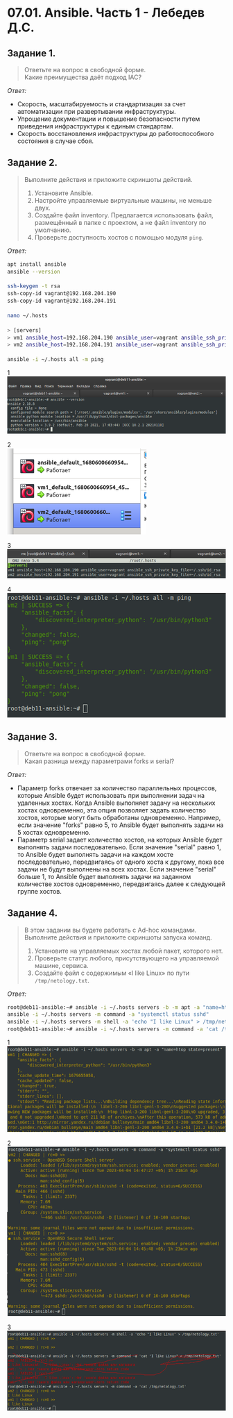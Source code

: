 # 07.01. Ansible. Часть 1 - Лебедев Д.С.

## Задание 1.
> Ответьте на вопрос в свободной форме.  
> Какие преимущества даёт подход IAC?

*Ответ:*  
- Скорость, масштабируемость и стандартизация за счет автоматизации при развертывании инфраструктуры.
- Упрощение документации и повышение безопасности путем приведения инфраструктуры к единым стандартам.
- Скорость восстановления инфраструктуры до работоспособного состояния в случае сбоя.

## Задание 2.
> Выполните действия и приложите скриншоты действий.  
> 1. Установите Ansible.
> 2. Настройте управляемые виртуальные машины, не меньше двух.
> 3. Создайте файл inventory. Предлагается использовать файл, размещённый в папке с проектом, а не файл inventory по умолчанию.
> 4. Проверьте доступность хостов с помощью модуля `ping`.

*Ответ:*  
```sh
apt install ansible
ansible --version

ssh-keygen -t rsa
ssh-copy-id vagrant@192.168.204.190
ssh-copy-id vagrant@192.168.204.191

nano ~/.hosts

> [servers]
> vm1 ansible_host=192.168.204.190 ansible_user=vagrant ansible_ssh_private_key_file=~/.ssh/id_rsa
> vm2 ansible_host=192.168.204.191 ansible_user=vagrant ansible_ssh_private_key_file=~/.ssh/id_rsa

ansible -i ~/.hosts all -m ping
```

1  
![](_attachments/07.01-2-1.png)

2  
![](_attachments/07.01-2-2.png)

3  
![](_attachments/07.01-2-3.png)

4  
![](_attachments/07.01-2-4.png)

## Задание 3.
> Ответьте на вопрос в свободной форме.  
> Какая разница между параметрами forks и serial?

*Ответ:*  
- Параметр forks отвечает за количество параллельных процессов, которые Ansible будет использовать при выполнении задач на удаленных хостах. Когда Ansible выполняет задачу на нескольких хостах одновременно, эта опция позволяет задать количество хостов, которые могут быть обработаны одновременно. Например, если значение "forks" равно 5, то Ansible будет выполнять задачи на 5 хостах одновременно.
- Параметр serial задает количество хостов, на которых Ansible будет выполнять задачи последовательно. Если значение "serial" равно 1, то Ansible будет выполнять задачи на каждом хосте последовательно, передвигаясь от одного хоста к другому, пока все задачи не будут выполнены на всех хостах. Если значение "serial" больше 1, то Ansible будет выполнять задачи на заданном количестве хостов одновременно, передвигаясь далее к следующей группе хостов.

## Задание 4.
> В этом задании вы будете работать с Ad-hoc командами.  
> Выполните действия и приложите скриншоты запуска команд.
> 1. Установите на управляемых хостах любой пакет, которого нет.
> 2. Проверьте статус любого, присутствующего на управляемой машине, сервиса.
> 3. Создайте файл с содержимым «I like Linux» по пути `/tmp/netology.txt`.

*Ответ:*  
```sh
root@deb11-ansible:~# ansible -i ~/.hosts servers -b -m apt -a "name=htop state=present"
ansible -i ~/.hosts servers -m command -a "systemctl status sshd"
ansible -i ~/.hosts servers -m shell -a 'echo "I like Linux" > /tmp/netology.txt'
root@deb11-ansible:~# ansible -i ~/.hosts servers -m command -a 'cat /tmp/netology.txt'
```

1  
![](_attachments/07.01-4-1.png)

2  
![](_attachments/07.01-4-2.png)

3  
![](_attachments/07.01-4-3.png)
